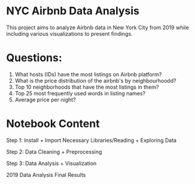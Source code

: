 # NYC Airbnb Data Analysis
This project aims to analyze Airbnb data in New York City from 2019 while including various visualizations to present findings.


# Questions:

  1. What hosts (IDs) have the most listings on Airbnb platform?
  2. What is the price distribution of the airbnb's by neighbourhoodd?
  3. Top 10 neighborhoods that have the most listings in them?
  4. Top 25 most frequently used words in listing names?
  5. Average price per night?


# Notebook Content
Step 1: Install + Import Necessary Libraries/Reading + Exploring Data

Step 2: Data Cleaning + Preprocessing

Step 3: Data Analysis + Visualization

2019 Data Analysis Final Results
